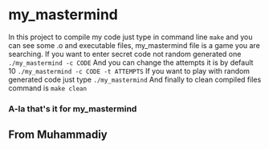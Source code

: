 # my_mastermind

In this project to compile my code just type in command line 
`make`
and you can see some .o and executable files, my_mastermind file is a game you are searching.
If you want to enter secret code not random generated one 
`./my_mastermind -c CODE`
And you can change the attempts it is by default 10
`./my_mastermind -c CODE -t ATTEMPTS`
If you want to play with random generated code just type
`./my_mastermind`
And finally to clean compiled files command is 
`make clean`

### A-la that's it for my_mastermind

## From Muhammadiy
